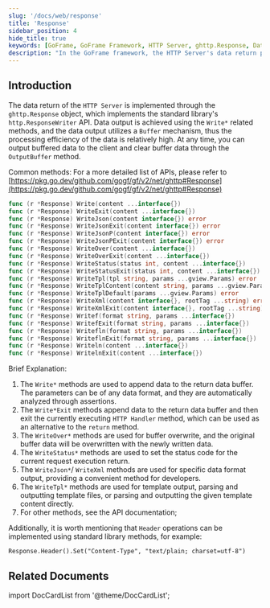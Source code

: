 ```yaml
---
slug: '/docs/web/response'
title: 'Response'
sidebar_position: 4
hide_title: true
keywords: [GoFrame, GoFrame Framework, HTTP Server, ghttp.Response, Data Return, Buffer Mechanism, Write Method, WriteJson, WriteTpl, Header Operations]
description: "In the GoFrame framework, the HTTP Server's data return processing is handled through the ghttp.Response object and its various Write methods. These allow for efficient data output, including JSON and XML format returns, as well as template output. Additionally, the document covers the use of data buffers and setting HTTP header information to help developers better manage HTTP responses."
---
```



## Introduction

The data return of the `HTTP Server` is implemented through the `ghttp.Response` object, which implements the standard library's `http.ResponseWriter` API. Data output is achieved using the `Write*` related methods, and the data output utilizes a `Buffer` mechanism, thus the processing efficiency of the data is relatively high. At any time, you can output buffered data to the client and clear buffer data through the `OutputBuffer` method.

Common methods: For a more detailed list of APIs, please refer to [https://pkg.go.dev/github.com/gogf/gf/v2/net/ghttp#Response](https://pkg.go.dev/github.com/gogf/gf/v2/net/ghttp#Response)

```go
func (r *Response) Write(content ...interface{})
func (r *Response) WriteExit(content ...interface{})
func (r *Response) WriteJson(content interface{}) error
func (r *Response) WriteJsonExit(content interface{}) error
func (r *Response) WriteJsonP(content interface{}) error
func (r *Response) WriteJsonPExit(content interface{}) error
func (r *Response) WriteOver(content ...interface{})
func (r *Response) WriteOverExit(content ...interface{})
func (r *Response) WriteStatus(status int, content ...interface{})
func (r *Response) WriteStatusExit(status int, content ...interface{})
func (r *Response) WriteTpl(tpl string, params ...gview.Params) error
func (r *Response) WriteTplContent(content string, params ...gview.Params) error
func (r *Response) WriteTplDefault(params ...gview.Params) error
func (r *Response) WriteXml(content interface{}, rootTag ...string) error
func (r *Response) WriteXmlExit(content interface{}, rootTag ...string) error
func (r *Response) Writef(format string, params ...interface{})
func (r *Response) WritefExit(format string, params ...interface{})
func (r *Response) Writefln(format string, params ...interface{})
func (r *Response) WriteflnExit(format string, params ...interface{})
func (r *Response) Writeln(content ...interface{})
func (r *Response) WritelnExit(content ...interface{})
```

Brief Explanation:

1. The `Write*` methods are used to append data to the return data buffer. The parameters can be of any data format, and they are automatically analyzed through assertions.
2. The `Write*Exit` methods append data to the return data buffer and then exit the currently executing `HTTP Handler` method, which can be used as an alternative to the `return` method.
3. The `WriteOver*` methods are used for buffer overwrite, and the original buffer data will be overwritten with the newly written data.
4. The `WriteStatus*` methods are used to set the status code for the current request execution return.
5. The `WriteJson*`/ `WriteXml` methods are used for specific data format output, providing a convenient method for developers.
6. The `WriteTpl*` methods are used for template output, parsing and outputting template files, or parsing and outputting the given template content directly.
7. For other methods, see the API documentation;

Additionally, it is worth mentioning that `Header` operations can be implemented using standard library methods, for example:

```
Response.Header().Set("Content-Type", "text/plain; charset=utf-8")
```

## Related Documents
import DocCardList from '@theme/DocCardList';

<DocCardList />